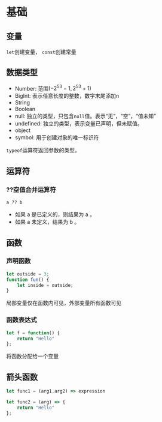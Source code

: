 # 基础

## 变量

`let`创建变量， `const`创建常量

## 数据类型

- Number: 范围$(-2^{53}-1,2^{53}+1)$
- BigInt: 表示任意长度的整数，数字末尾添加n
- String
- Boolean
- null: 独立的类型，只包含`null`值。表示“无”，“空”，“值未知”
- undefined: 独立的类型，表示变量已声明，但未赋值。
- object
- symbol: 用于创建对象的唯一标识符

`typeof`运算符返回参数的类型。

## 运算符

### ??空值合并运算符

`a ?? b`

- 如果 a 是已定义的，则结果为 a 。
- 如果 a 未定义，结果为 b 。

## 函数

### 声明函数

```javascript
let outside = 3;
function fun() {
    let inside = outside;   
}
```

局部变量仅在函数内可见，外部变量所有函数可见

### 函数表达式

```javascript
let f = function() {
    return "Hello"
};
```

将函数分配给一个变量

## 箭头函数

```javascript
let func1 = (arg1,arg2) => expression

let func2 = (arg) => {
    return "Hello"
};
```
